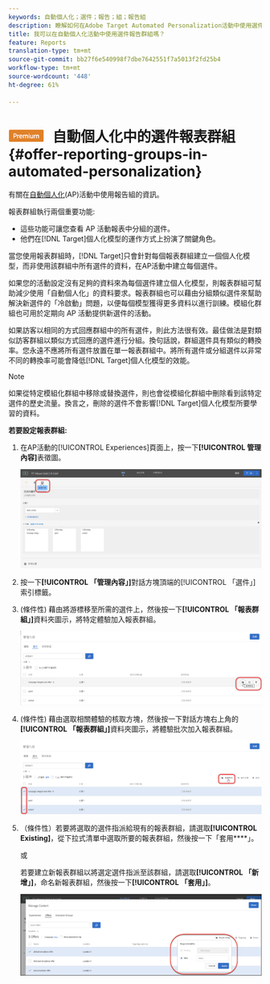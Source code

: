 ```yaml
---
keywords: 自動個人化；選件；報告；組；報告組
description: 瞭解如何在Adobe Target Automated Personalization活動中使用選件報告群組。 使用報告群組，Target只會為每個報告群組建立一個個人化模型。
title: 我可以在自動個人化活動中使用選件報告群組嗎？
feature: Reports
translation-type: tm+mt
source-git-commit: bb27f6e540998f7dbe7642551f7a5013f2fd25b4
workflow-type: tm+mt
source-wordcount: '448'
ht-degree: 61%

---
```



# ![PREMIUM](/help/assets/premium.png) 自動個人化中的選件報表群組{#offer-reporting-groups-in-automated-personalization}

有關在[自動個人化](/help/c-activities/t-automated-personalization/automated-personalization.md)(AP)活動中使用報告組的資訊。

報表群組執行兩個重要功能:

* 這些功能可讓您查看 AP 活動報表中分組的選件。
* 他們在[!DNL Target]個人化模型的運作方式上扮演了關鍵角色。

當您使用報表群組時，[!DNL Target]只會針對每個報表群組建立一個個人化模型，而非使用該群組中所有選件的資料，在AP活動中建立每個選件。

如果您的活動設定沒有足夠的資料來為每個選件建立個人化模型，則報表群組可幫助減少使用「自動個人化」的資料要求。報表群組也可以藉由分組類似選件來幫助解決新選件的「冷啟動」問題，以便每個模型獲得更多資料以進行訓練。模組化群組也可用於定期向 AP 活動提供新選件的活動。

如果訪客以相同的方式回應群組中的所有選件，則此方法很有效。最佳做法是對類似訪客群組以類似方式回應的選件進行分組。換句話說，群組選件具有類似的轉換率。您永遠不應將所有選件放置在單一報表群組中。將所有選件或分組選件以非常不同的轉換率可能會降低[!DNL Target]個人化模型的效能。

>[!NOTE]
>
>如果從特定模組化群組中移除或替換選件，則也會從模組化群組中刪除看到該特定選件的歷史流量。換言之，刪除的選件不會影響[!DNL Target]個人化模型所要學習的資料。

**若要設定報表群組:**

1. 在AP活動的[!UICONTROL Experiences]頁面上，按一下&#x200B;**[!UICONTROL 管理內容]**&#x200B;表徵圖。

   ![](assets/ap_manage_content.png)

1. 按一下&#x200B;**[!UICONTROL 「管理內容」]**&#x200B;對話方塊頂端的[!UICONTROL 「選件」]索引標籤。
1. (條件性) 藉由將游標移至所需的選件上，然後按一下&#x200B;**[!UICONTROL 「報表群組」]**&#x200B;資料夾圖示，將特定體驗加入報表群組。

   ![](assets/ap_manage_content_2.png)

1. (條件性) 藉由選取相關體驗的核取方塊，然後按一下對話方塊右上角的&#x200B;**[!UICONTROL 「報表群組」]**&#x200B;資料夾圖示，將體驗批次加入報表群組。

   ![](assets/ap_manage_content_3.png)

1. （條件性）若要將選取的選件指派給現有的報表群組，請選取&#x200B;**[!UICONTROL Existing]**，從下拉式清單中選取所要的報表群組，然後按一下「套用&#x200B;****」。

   或

   若要建立新報表群組以將選定選件指派至該群組，請選取&#x200B;**[!UICONTROL 「新增」]**，命名新報表群組，然後按一下&#x200B;**[!UICONTROL 「套用」]**。

   ![](assets/ap_reporting_groups.png)

